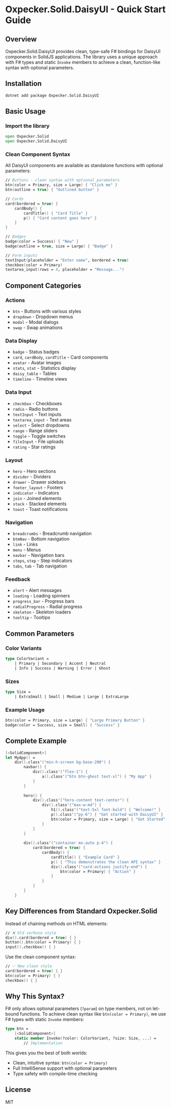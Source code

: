 # Oxpecker.Solid.DaisyUI - Quick Start Guide

## Overview

Oxpecker.Solid.DaisyUI provides clean, type-safe F# bindings for DaisyUI components in SolidJS applications. The library uses a unique approach with F# types and static `Invoke` members to achieve a clean, function-like syntax with optional parameters.

## Installation

```bash
dotnet add package Oxpecker.Solid.DaisyUI
```

## Basic Usage

### Import the library

```fsharp
open Oxpecker.Solid
open Oxpecker.Solid.DaisyUI
```

### Clean Component Syntax

All DaisyUI components are available as standalone functions with optional parameters:

```fsharp
// Buttons - clean syntax with optional parameters
btn(color = Primary, size = Large) { "Click me" }
btn(outline = true) { "Outlined button" }

// Cards
card(bordered = true) {
    cardBody() {
        cardTitle() { "Card Title" }
        p() { "Card content goes here" }
    }
}

// Badges
badge(color = Success) { "New" }
badge(outline = true, size = Large) { "Badge" }

// Form inputs
textInput(placeholder = "Enter name", bordered = true)
checkbox(color = Primary)
textarea_input(rows = 4, placeholder = "Message...")
```

## Component Categories

### Actions
- `btn` - Buttons with various styles
- `dropdown` - Dropdown menus
- `modal` - Modal dialogs
- `swap` - Swap animations

### Data Display
- `badge` - Status badges
- `card`, `cardBody`, `cardTitle` - Card components
- `avatar` - Avatar images
- `stats`, `stat` - Statistics display
- `daisy_table` - Tables
- `timeline` - Timeline views

### Data Input
- `checkbox` - Checkboxes
- `radio` - Radio buttons
- `textInput` - Text inputs
- `textarea_input` - Text areas
- `select` - Select dropdowns
- `range` - Range sliders
- `toggle` - Toggle switches
- `fileInput` - File uploads
- `rating` - Star ratings

### Layout
- `hero` - Hero sections
- `divider` - Dividers
- `drawer` - Drawer sidebars
- `footer_layout` - Footers
- `indicator` - Indicators
- `join` - Joined elements
- `stack` - Stacked elements
- `toast` - Toast notifications

### Navigation
- `breadcrumbs` - Breadcrumb navigation
- `btmNav` - Bottom navigation
- `link` - Links
- `menu` - Menus
- `navbar` - Navigation bars
- `steps`, `step` - Step indicators
- `tabs`, `tab` - Tab navigation

### Feedback
- `alert` - Alert messages
- `loading` - Loading spinners
- `progress_bar` - Progress bars
- `radialProgress` - Radial progress
- `skeleton` - Skeleton loaders
- `tooltip` - Tooltips

## Common Parameters

### Color Variants
```fsharp
type ColorVariant =
    | Primary | Secondary | Accent | Neutral
    | Info | Success | Warning | Error | Ghost
```

### Sizes
```fsharp
type Size =
    | ExtraSmall | Small | Medium | Large | ExtraLarge
```

### Example Usage
```fsharp
btn(color = Primary, size = Large) { "Large Primary Button" }
badge(color = Success, size = Small) { "Success" }
```

## Complete Example

```fsharp
[<SolidComponent>]
let MyApp() =
    div().class'("min-h-screen bg-base-200") {
        navbar() {
            div().class'("flex-1") {
                a().class'("btn btn-ghost text-xl") { "My App" }
            }
        }
        
        hero() {
            div().class'("hero-content text-center") {
                div().class'("max-w-md") {
                    h1().class'("text-5xl font-bold") { "Welcome!" }
                    p().class'("py-6") { "Get started with DaisyUI" }
                    btn(color = Primary, size = Large) { "Get Started" }
                }
            }
        }
        
        div().class'("container mx-auto p-4") {
            card(bordered = true) {
                cardBody() {
                    cardTitle() { "Example Card" }
                    p() { "This demonstrates the clean API syntax" }
                    div().class'("card-actions justify-end") {
                        btn(color = Primary) { "Action" }
                    }
                }
            }
        }
    }
```

## Key Differences from Standard Oxpecker.Solid

Instead of chaining methods on HTML elements:
```fsharp
// ❌ Old verbose style
div().card(bordered = true) { }
button().btn(color = Primary) { }
input().checkbox() { }
```

Use the clean component syntax:
```fsharp
// ✅ New clean style
card(bordered = true) { }
btn(color = Primary) { }
checkbox() { }
```

## Why This Syntax?

F# only allows optional parameters (`?param`) on type members, not on let-bound functions. To achieve clean syntax like `btn(color = Primary)`, we use F# types with static `Invoke` members:

```fsharp
type btn =
    [<SolidComponent>]
    static member Invoke(?color: ColorVariant, ?size: Size, ...) =
        // Implementation
```

This gives you the best of both worlds:
- Clean, intuitive syntax: `btn(color = Primary)`
- Full IntelliSense support with optional parameters
- Type safety with compile-time checking

## License

MIT
